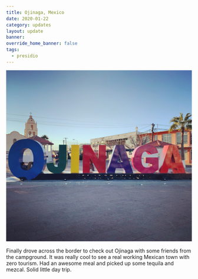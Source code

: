 ```yaml
---
title: Ojinaga, Mexico
date: 2020-01-22
category: updates
layout: update
banner: 
override_home_banner: false
tags:
  - presidio
---
```


![Oginaga sign](/assets/img/updates/mexico/ojinaga.jpg)

Finally drove across the border to check out Ojinaga with some friends from the campground. It was really cool to see a real working Mexican town with zero tourism. Had an awesome meal and picked up some tequila and mezcal. Solid little day trip.
